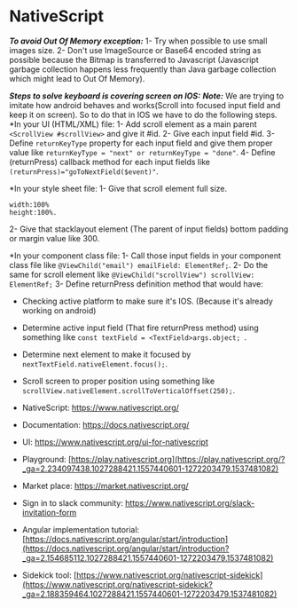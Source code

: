 # NativeScript

***To avoid Out Of Memory exception:***
1- Try when possible to use small images size.
2- Don't use ImageSource or Base64 encoded string as possible because the Bitmap is transferred to Javascript 
(Javascript garbage collection happens less frequently than Java garbage collection which might lead to Out Of Memory).

***Steps to solve keyboard is covering screen on IOS:***
***Note:*** We are trying to imitate how android behaves and works(Scroll into focused input field and keep it on screen).
So to do that in IOS we have to do the following steps.
*In your UI (HTML/XML) file:
1- Add scroll element as a main parent ```<ScrollView #scrollView>``` and give it #id.
2- Give each input field #id.
3- Define ```returnKeyType``` property for each input field and give them proper value like ```returnKeyType = "next" or returnKeyType = "done"```.
4- Define (returnPress) callback method for each input fields like ```(returnPress)="goToNextField($event)"```.

*In your style sheet file:
1- Give that scroll element full size. 
  ```
  width:100%
  height:100%.
  ```
2- Give that stacklayout element (The parent of input fields) bottom padding or margin value like 300.

*In your component class file:
1- Call those input fields in your component class file like ```@ViewChild("email") emailField: ElementRef;```.
2- Do the same for scroll element like ```@ViewChild("scrollView") scrollView: ElementRef;```
3- Define returnPress definition method that would have:
  - Checking active platform to make sure it's IOS. (Because it's already working on android)
  - Determine active input field (That fire returnPress method) using something like ```const textField = <TextField>args.object; ```.
  - Determine next element to make it focused by ```nextTextField.nativeElement.focus();```.
  - Scroll screen to proper position using something like ```scrollView.nativeElement.scrollToVerticalOffset(250);```.

- NativeScript: https://www.nativescript.org/
- Documentation: https://docs.nativescript.org/
- UI: https://www.nativescript.org/ui-for-nativescript 
- Playground: [https://play.nativescript.org](https://play.nativescript.org/?_ga=2.234097438.1027288421.1557440601-1272203479.1537481082)

- Market place: https://market.nativescript.org/
- Sign in to slack community: https://www.nativescript.org/slack-invitation-form
- Angular implementation tutorial: [https://docs.nativescript.org/angular/start/introduction](https://docs.nativescript.org/angular/start/introduction?_ga=2.154685112.1027288421.1557440601-1272203479.1537481082)
- Sidekick tool: [https://www.nativescript.org/nativescript-sidekick](https://www.nativescript.org/nativescript-sidekick?_ga=2.188359464.1027288421.1557440601-1272203479.1537481082)

